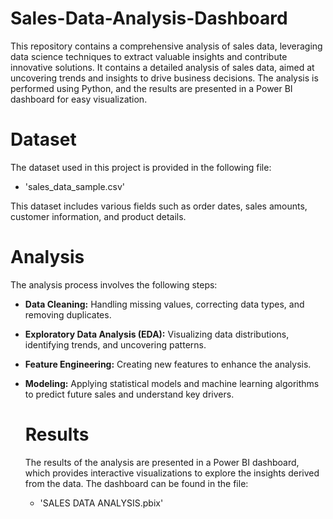 # Sales-Data-Analysis-Dashboard
This repository contains a comprehensive analysis of sales data, leveraging data science techniques to extract valuable insights and contribute innovative solutions. It contains a detailed analysis of sales data, aimed at uncovering trends and insights to drive business decisions. The analysis is performed using Python, and the results are presented in a Power BI dashboard for easy visualization.

# Dataset
The dataset used in this project is provided in the following file:
* 'sales_data_sample.csv'
  
This dataset includes various fields such as order dates, sales amounts, customer information, and product details.

# Analysis
The analysis process involves the following steps:

* __Data Cleaning:__ Handling missing values, correcting data types, and removing duplicates.
* __Exploratory Data Analysis (EDA):__ Visualizing data distributions, identifying trends, and uncovering patterns.
* __Feature Engineering:__ Creating new features to enhance the analysis.
* __Modeling:__ Applying statistical models and machine learning algorithms to predict future sales and understand key drivers.

  # Results
  The results of the analysis are presented in a Power BI dashboard, which provides interactive visualizations to explore the insights derived from the data. The dashboard can be found in the file:

  *  'SALES DATA ANALYSIS.pbix'
